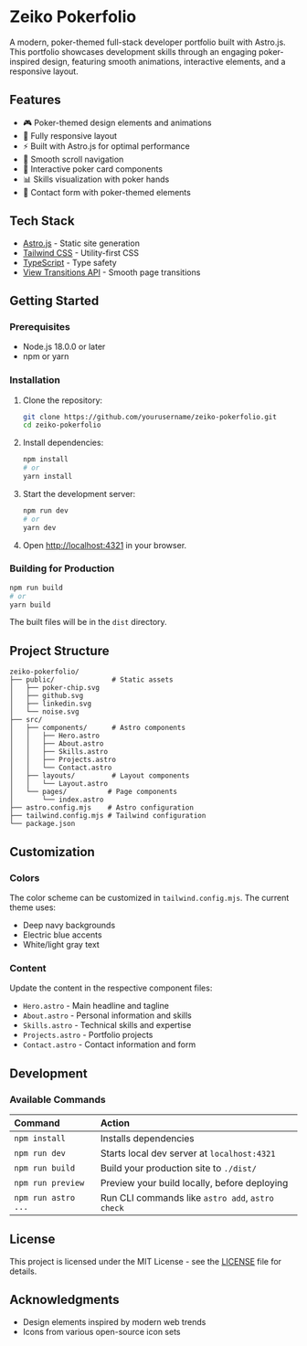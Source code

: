 
# Zeiko Pokerfolio

A modern, poker-themed full-stack developer portfolio built with Astro.js. This portfolio showcases development skills through an engaging poker-inspired design, featuring smooth animations, interactive elements, and a responsive layout.

## Features

- 🎮 Poker-themed design elements and animations
- 📱 Fully responsive layout
- ⚡ Built with Astro.js for optimal performance
- 🎯 Smooth scroll navigation
- 🎴 Interactive poker card components
- 📊 Skills visualization with poker hands
- 📝 Contact form with poker-themed elements

## Tech Stack

- [Astro.js](https://astro.build) - Static site generation
- [Tailwind CSS](https://tailwindcss.com) - Utility-first CSS
- [TypeScript](https://www.typescriptlang.org) - Type safety
- [View Transitions API](https://developer.mozilla.org/en-US/docs/Web/API/View_Transitions_API) - Smooth page transitions

## Getting Started

### Prerequisites

- Node.js 18.0.0 or later
- npm or yarn

### Installation

1. Clone the repository:

   ```bash
   git clone https://github.com/yourusername/zeiko-pokerfolio.git
   cd zeiko-pokerfolio
   ```

2. Install dependencies:

   ```bash
   npm install
   # or
   yarn install
   ```

3. Start the development server:

   ```bash
   npm run dev
   # or
   yarn dev
   ```

4. Open [http://localhost:4321](http://localhost:4321) in your browser.

### Building for Production

```bash
npm run build
# or
yarn build
```

The built files will be in the `dist` directory.

## Project Structure

```
zeiko-pokerfolio/
├── public/              # Static assets
│   ├── poker-chip.svg
│   ├── github.svg
│   ├── linkedin.svg
│   └── noise.svg
├── src/
│   ├── components/      # Astro components
│   │   ├── Hero.astro
│   │   ├── About.astro
│   │   ├── Skills.astro
│   │   ├── Projects.astro
│   │   └── Contact.astro
│   ├── layouts/         # Layout components
│   │   └── Layout.astro
│   └── pages/          # Page components
│       └── index.astro
├── astro.config.mjs    # Astro configuration
├── tailwind.config.mjs # Tailwind configuration
└── package.json
```

## Customization

### Colors

The color scheme can be customized in `tailwind.config.mjs`. The current theme uses:

- Deep navy backgrounds
- Electric blue accents
- White/light gray text

### Content

Update the content in the respective component files:

- `Hero.astro` - Main headline and tagline
- `About.astro` - Personal information and skills
- `Skills.astro` - Technical skills and expertise
- `Projects.astro` - Portfolio projects
- `Contact.astro` - Contact information and form

## Development

### Available Commands

| Command                   | Action                                           |
| :------------------------ | :----------------------------------------------- |
| `npm install`             | Installs dependencies                            |
| `npm run dev`             | Starts local dev server at `localhost:4321`      |
| `npm run build`           | Build your production site to `./dist/`          |
| `npm run preview`         | Preview your build locally, before deploying     |
| `npm run astro ...`       | Run CLI commands like `astro add`, `astro check` |

## License

This project is licensed under the MIT License - see the [LICENSE](LICENSE) file for details.

## Acknowledgments

- Design elements inspired by modern web trends
- Icons from various open-source icon sets


